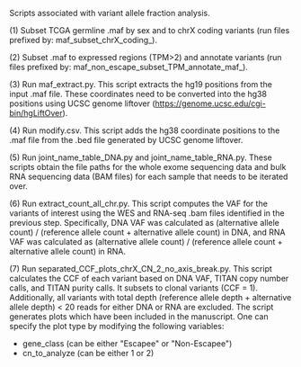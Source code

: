 Scripts associated with variant allele fraction analysis.

(1) Subset TCGA germline .maf by sex and to chrX coding variants (run files prefixed by: maf_subset_chrX_coding_).

(2) Subset .maf to expressed regions (TPM>2) and annotate variants (run files prefixed by: maf_non_escape_subset_TPM_annotate_maf_).

(3) Run maf_extract.py. This script extracts the hg19 positions from the input .maf file. These coordinates need to be converted into the hg38 positions using UCSC genome liftover (https://genome.ucsc.edu/cgi-bin/hgLiftOver).

(4) Run modify.csv. This script adds the hg38 coordinate positions to the .maf file from the .bed file generated by UCSC genome liftover.

(5) Run joint_name_table_DNA.py and joint_name_table_RNA.py. These scripts obtain the file paths for the whole exome sequencing data and bulk RNA sequencing data (BAM files) for each sample that needs to be iterated over.

(6) Run extract_count_all_chr.py. This script computes the VAF for the variants of interest using the WES and RNA-seq .bam files identified in the previous step. Specifically, DNA VAF was calculated as (alternative allele count) / (reference allele count + alternative allele count) in DNA, and RNA VAF was calculated as (alternative allele count) / (reference allele count + alternative allele count) in RNA.

(7) Run separated_CCF_plots_chrX_CN_2_no_axis_break.py. This script calculates the CCF of each variant based on DNA VAF, TITAN copy number calls, and TITAN purity calls. It subsets to clonal variants (CCF = 1). Additionally, all variants with total depth (reference allele depth + alternative allele depth) < 20 reads for either DNA or RNA are excluded. The script generates plots which have been included in the manuscript. One can specify the plot type by modifying the following variables:

- gene_class (can be either "Escapee" or "Non-Escapee")
- cn_to_analyze (can be either 1 or 2)
